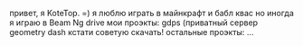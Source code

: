 привет, я KoteTop. =)
я люблю играть в майнкрафт и бабл квас
но иногда я играю в Beam Ng drive
мои проэкты:
gdps (приватный сервер geometry dash
кстати советую скачать!
остальные проэкты:
...
